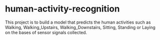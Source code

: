 # human-activity-recognition
This project is to build a model that predicts the human activities such as Walking, Walking_Upstairs, Walking_Downstairs, Sitting, Standing or Laying on the bases of sensor signals collected.
